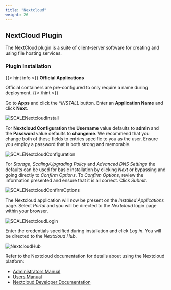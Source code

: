 ```yaml
---
title: "Nextcloud"
weight: 26
---
```


## NextCloud Plugin

The [NextCloud](https://nextcloud.com/) plugin is a suite of client-server software for creating and using file hosting services. 

### Plugin Installation

{{< hint info >}}
**Official Applications**
 
Official containers are pre-configured to only require a name during deployment.
{{< /hint >}}

Go to **Apps** and click the **INSTALL* button.  Enter an **Application Name** and click **Next**.

![SCALENextcloudInstall](/images/SCALE/SCALENextcloudInstall.png "SCALE Nextcloud Install")

For **Nextcloud Configuration** the **Username** value defaults to **admin** and the **Password** value defaults to **changeme**.  We recommend that you change both of these fields to entries specific to you as the user.  Ensure you employ a password that is both strong and memorable.

![SCALENextcloudConfiguration](/images/SCALE/SCALENextcloudConfiguration.png "SCALE Nextcloud Configuration")

For *Storage*, *Scaling/Upgrading Policy* and *Advanced DNS Settings* the defaults can be used for basic installation by clicking *Next* or bypassing and going directly to *Confirm Options*.  To *Confirm Options*, review the information presented and ensure that it is all correct.  Click *Submit*.

![SCALENextcloudConfirmOptions](/images/SCALE/SCALENextcloudConfirmOptions.png "SCALE Nextcloud Confirm Options")

The Nextcloud application will now be present on the *Installed Applications* page.  Select *Portal* and you will be directed to the *Nextcloud* login page within your browser.

![SCALENextcloudLogin](/images/SCALE/SCALENextcloudLogin.png "SCALE Nextcloud Login")

Enter the credentials specified during installation and click *Log in*.  You will be directed to the *Nextcloud Hub*.

![NextcloudHub](/images/CORE/12.0/SolutionsIntegrationsNextcloudLogin.png "Nextcloud Hub")

Refer to the Nextcloud documentation for details about using the Nextcloud platform:

* [Administrators Manual](https://docs.nextcloud.com/server/latest/admin_manual/)
* [Users Manual](https://docs.nextcloud.com/server/latest/user_manual/en/)
* [Nextcloud Developer Documentation](https://docs.nextcloud.com/server/latest/developer_manual/)
